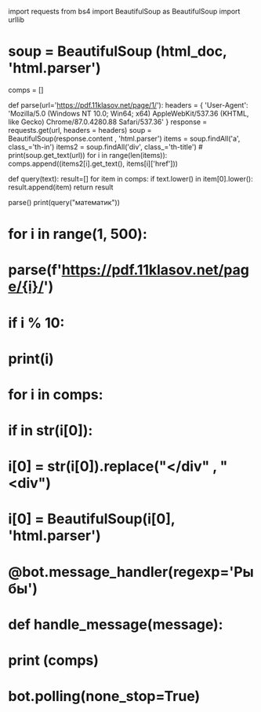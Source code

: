 import requests
from bs4 import BeautifulSoup as BeautifulSoup
import urllib
# soup = BeautifulSoup (html_doc, 'html.parser')
comps = []

def parse(url='https://pdf.11klasov.net/page/1/'):
    headers = {
    'User-Agent': 'Mozilla/5.0 (Windows NT 10.0; Win64; x64) AppleWebKit/537.36 (KHTML, like Gecko) Chrome/87.0.4280.88 Safari/537.36'
    }
    response = requests.get(url, headers = headers)
    soup = BeautifulSoup(response.content , 'html.parser')
    items = soup.findAll('a', class_='th-in')
    items2 = soup.findAll('div', class_='th-title')
    # print(soup.get_text(url))
    for i in range(len(items)):
        comps.append((items2[i].get_text(), items[i]['href']))


def query(text):
    result=[]
    for item in comps:
        if text.lower() in item[0].lower():
            result.append(item)
    return result

parse()
print(query("математик"))


# for i in range(1, 500):
#     parse(f'https://pdf.11klasov.net/page/{i}/')
#     if i % 10:
#         print(i)




# for i in comps:
#      if  in str(i[0]):
#          i[0] = str(i[0]).replace("</div" , "<div")
#          i[0] = BeautifulSoup(i[0], 'html.parser')

# @bot.message_handler(regexp='Рыбы')
# def handle_message(message):

#         print (comps)


# bot.polling(none_stop=True)
